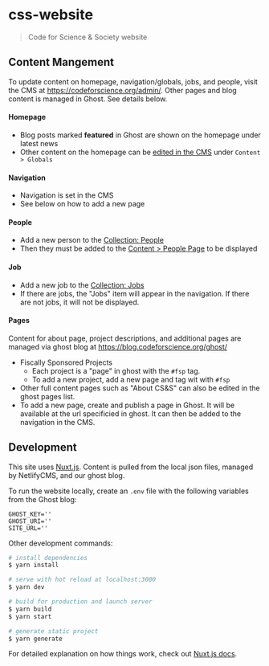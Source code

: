 # css-website

> Code for Science &amp; Society website

## Content Mangement

To update content on homepage, navigation/globals, jobs, and people, visit the CMS at https://codeforscience.org/admin/. Other pages and blog content is managed in Ghost. See details below.

#### Homepage

* Blog posts marked **featured** in Ghost are shown on the homepage under latest news
* Other content on the homepage can be [edited in the CMS](https://codeforscience.org/admin/#/collections/content/entries/globals) under `Content > Globals`

#### Navigation

* Navigation is set in the CMS
* See below on how to add a new page

#### People

* Add a new person to the [Collection: People](https://codeforscience.org/admin/#/collections/people)
* Then they must be added to the [Content > People Page](https://codeforscience.org/admin/#/collections/content/entries/People) to be displayed

#### Job

* Add a new job to the [Collection: Jobs](https://codeforscience.org/admin/#/collections/jobs)
* If there are jobs, the "Jobs" item will appear in the navigation. If there are not jobs, it will not be displayed.

#### Pages

Content for about page, project descriptions, and additional pages are managed via ghost blog at https://blog.codeforscience.org/ghost/

* Fiscally Sponsored Projects
  * Each project is a "page" in ghost with the `#fsp` tag.
  * To add a new project, add a new page and tag wit with `#fsp`
* Other full content pages such as "About CS&S" can also be edited in the ghost pages list. 
* To add a new page, create and publish a page in Ghost. It will be available at the url specificied in ghost. It can then be added to the navigation in the CMS.


## Development

This site uses [Nuxt.js](https://nuxtjs.org). Content is pulled from the local json files, managed by NetlifyCMS, and our ghost blog.

To run the website locally, create an `.env` file with the following variables from the Ghost blog:

```
GHOST_KEY=''
GHOST_URI=''
SITE_URL=''
```

Other development commands:

``` bash
# install dependencies
$ yarn install

# serve with hot reload at localhost:3000
$ yarn dev

# build for production and launch server
$ yarn build
$ yarn start

# generate static project
$ yarn generate
```

For detailed explanation on how things work, check out [Nuxt.js docs](https://nuxtjs.org).
